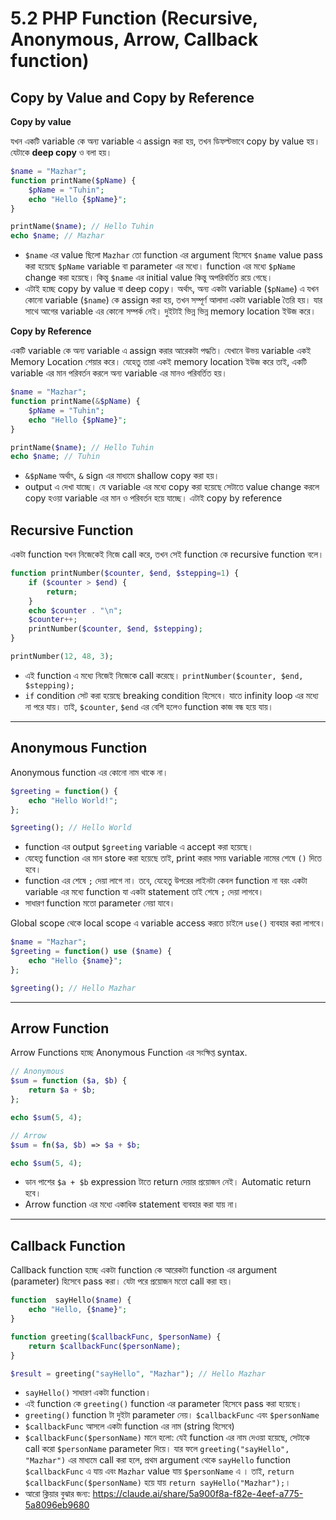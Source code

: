 # 5.2 PHP Function (Recursive, Anonymous, Arrow, Callback function)

## Copy by Value and Copy by Reference

**Copy by value**

যখন একটি variable কে অন্য variable এ assign করা হয়, তখন ডিফল্টভাবে copy by value হয়। যেটাকে **deep copy** ও বলা হয়। 

```php
$name = "Mazhar";
function printName($pName) {
	$pName = "Tuhin";
	echo "Hello {$pName}";
}

printName($name); // Hello Tuhin
echo $name; // Mazhar
```

- `$name` এর value ছিলো `Mazhar` তো function এর argument হিসেবে `$name` value pass করা হয়েছে `$pName` variable বা parameter এর মধ্যে। function এর মধ্যে `$pName` change করা হয়েছে। কিন্তু `$name` এর initial value কিন্তু অপরিবর্তিত রয়ে গেছে।
- এটাই হচ্ছে copy by value বা deep copy। অর্থাৎ, অন্য একটা variable (`$pName`) এ যখন কোনো variable (`$name`) কে assign করা হয়, তখন সম্পূর্ণ আলাদা একটা variable তৈরি হয়। যার সাথে আগের variable এর কোনো সম্পর্ক নেই। দুইটাই ভিন্ন ভিন্ন memory location ইউজ করে।

**Copy by Reference**

একটি variable কে অন্য variable এ assign করার আরেকটা পদ্ধতি। যেখানে উভয় variable একই Memory Location শেয়ার করে। যেহেতু তারা একই memory location ইউজ করে তাই, একটি variable এর মান পরিবর্তন করলে অন্য variable এর মানও পরিবর্তিত হয়।

```php
$name = "Mazhar";
function printName(&$pName) {
	$pName = "Tuhin";
	echo "Hello {$pName}";
}

printName($name); // Hello Tuhin
echo $name; // Tuhin
```

- `&$pName` অর্থাৎ, `&` sign এর মাধ্যমে shallow copy করা হয়।
- output এ দেখা যাচ্ছে। যে variable এর মধ্যে copy করা হয়েছে সেটাতে value change করলে copy হওয়া variable এর মান ও পরিবর্তন হয়ে যাচ্ছে। এটাই copy by reference

## Recursive Function

একটা function যখন নিজেকেই নিজে call করে, তখন সেই function কে recursive function বলে।

```php
function printNumber($counter, $end, $stepping=1) {
	if ($counter > $end) {
		return;
	}
	echo $counter . "\n";
	$counter++;
	printNumber($counter, $end, $stepping);
}

printNumber(12, 48, 3);
```

- এই function এ মধ্যে নিজেই নিজেকে call করেছে। `printNumber($counter, $end, $stepping);`
- `if` condition সেট করা হয়েছে breaking condition হিসেবে।  যাতে infinity loop এর মধ্যে না পরে যায়। তাই, `$counter`, `$end` এর বেশি হলেও function কাজ বন্ধ হয়ে যায়।

---

## Anonymous Function

Anonymous function এর কোনো নাম থাকে না।

```php
$greeting = function() {
	echo "Hello World!";
};

$greeting(); // Hello World
```

- function এর output `$greeting` variable এ accept করা হয়েছে।
- যেহেতু function এর মান store করা হয়েছে তাই, print করার সময় variable নামের শেষে `()` দিতে হবে।
- function এর শেষে `;` দেয়া লাগে না। তবে, যেহেতু উপরের লাইনটা কেবল function না বরং একটা variable এর মধ্যে function যা একটা statement তাই শেষে `;` দেয়া লাগবে।
- সাধারণ function মতো parameter নেয়া যাবে।

Global scope থেকে local scope এ variable access করতে চাইলে `use()` ব্যবহার করা লাগবে।

```php
$name = "Mazhar";
$greeting = function() use ($name) {
	echo "Hello {$name}";
};

$greeting(); // Hello Mazhar
```

---

## Arrow Function

Arrow Functions হচ্ছে Anonymous Function এর সংক্ষিপ্ত syntax.

```php
// Anonymous
$sum = function ($a, $b) {
	return $a + $b;
};

echo $sum(5, 4);

// Arrow
$sum = fn($a, $b) => $a + $b;

echo $sum(5, 4);
```

- ডান পাশের `$a + $b` expression টাতে return দেয়ার প্রয়োজন নেই। Automatic return হবে।
- Arrow function এর মধ্যে একাধিক statement ব্যবহার করা যায় না।

---

## Callback Function

Callback function হচ্ছে একটা function কে আরেকটা function এর argument (parameter) হিসেবে pass করা। যেটা পরে প্রয়োজন মতো call করা হয়।

```php
function  sayHello($name) {
    echo "Hello, {$name}";
}

function greeting($callbackFunc, $personName) {
    return $callbackFunc($personName);
}

$result = greeting("sayHello", "Mazhar"); // Hello Mazhar
```

- `sayHello()` সাধারণ একটা function।
- এই function কে `greeting()` function এর parameter হিসেবে pass করা হয়েছে।
- `greeting()` function টা দুইটা parameter নেয়। `$callbackFunc` এবং `$personName`
- `$callbackFunc` আসলে একটা function এর নাম (string হিসেবে)
- `$callbackFunc($personName)` মানে হলো: যেই function এর নাম দেওয়া হয়েছে, সেটাকে call করো `$personName` parameter দিয়ে। যার ফলে `greeting("sayHello", "Mazhar")` এর মাধ্যমে call করা হলে, প্রথম argument থেকে `sayHello` function `$callbackFunc` এ যায় এবং `Mazhar` value যায় `$personName` এ । তাই, `return $callbackFunc($personName)` হয়ে যায় `return sayHello("Mazhar");`।
- আরো ক্লিয়ার বুঝার জন্য: https://claude.ai/share/5a900f8a-f82e-4eef-a775-5a8096eb9680